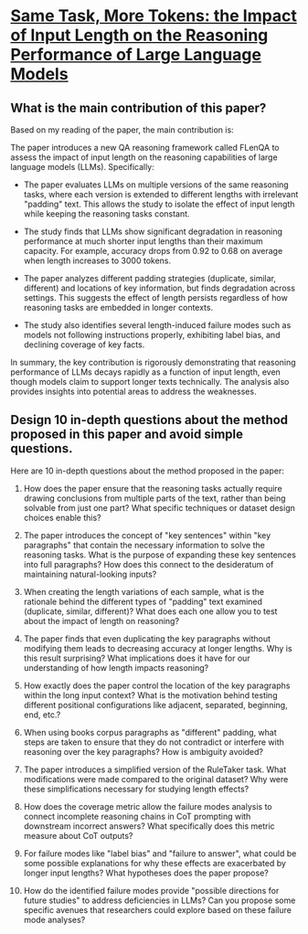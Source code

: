 # [Same Task, More Tokens: the Impact of Input Length on the Reasoning   Performance of Large Language Models](https://arxiv.org/abs/2402.14848)

## What is the main contribution of this paper?

 Based on my reading of the paper, the main contribution is:

The paper introduces a new QA reasoning framework called FLenQA to assess the impact of input length on the reasoning capabilities of large language models (LLMs). Specifically:

- The paper evaluates LLMs on multiple versions of the same reasoning tasks, where each version is extended to different lengths with irrelevant "padding" text. This allows the study to isolate the effect of input length while keeping the reasoning tasks constant. 

- The study finds that LLMs show significant degradation in reasoning performance at much shorter input lengths than their maximum capacity. For example, accuracy drops from 0.92 to 0.68 on average when length increases to 3000 tokens.

- The paper analyzes different padding strategies (duplicate, similar, different) and locations of key information, but finds degradation across settings. This suggests the effect of length persists regardless of how reasoning tasks are embedded in longer contexts.

- The study also identifies several length-induced failure modes such as models not following instructions properly, exhibiting label bias, and declining coverage of key facts.

In summary, the key contribution is rigorously demonstrating that reasoning performance of LLMs decays rapidly as a function of input length, even though models claim to support longer texts technically. The analysis also provides insights into potential areas to address the weaknesses.


## Design 10 in-depth questions about the method proposed in this paper and avoid simple questions.

 Here are 10 in-depth questions about the method proposed in the paper:

1. How does the paper ensure that the reasoning tasks actually require drawing conclusions from multiple parts of the text, rather than being solvable from just one part? What specific techniques or dataset design choices enable this?

2. The paper introduces the concept of "key sentences" within "key paragraphs" that contain the necessary information to solve the reasoning tasks. What is the purpose of expanding these key sentences into full paragraphs? How does this connect to the desideratum of maintaining natural-looking inputs? 

3. When creating the length variations of each sample, what is the rationale behind the different types of "padding" text examined (duplicate, similar, different)? What does each one allow you to test about the impact of length on reasoning?

4. The paper finds that even duplicating the key paragraphs without modifying them leads to decreasing accuracy at longer lengths. Why is this result surprising? What implications does it have for our understanding of how length impacts reasoning?

5. How exactly does the paper control the location of the key paragraphs within the long input context? What is the motivation behind testing different positional configurations like adjacent, separated, beginning, end, etc.?

6. When using books corpus paragraphs as "different" padding, what steps are taken to ensure that they do not contradict or interfere with reasoning over the key paragraphs? How is ambiguity avoided?  

7. The paper introduces a simplified version of the RuleTaker task. What modifications were made compared to the original dataset? Why were these simplifications necessary for studying length effects?

8. How does the coverage metric allow the failure modes analysis to connect incomplete reasoning chains in CoT prompting with downstream incorrect answers? What specifically does this metric measure about CoT outputs?

9. For failure modes like "label bias" and "failure to answer", what could be some possible explanations for why these effects are exacerbated by longer input lengths? What hypotheses does the paper propose?

10. How do the identified failure modes provide "possible directions for future studies" to address deficiencies in LLMs? Can you propose some specific avenues that researchers could explore based on these failure mode analyses?
